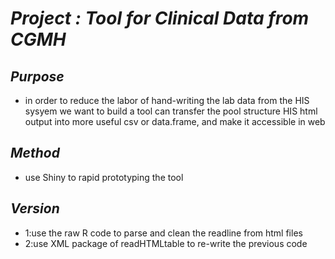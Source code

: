 # *Project : Tool for Clinical Data from CGMH*
## *Purpose*
 - in order to reduce the labor of hand-writing the lab data from the HIS sysyem
  we want to build a tool can transfer the pool structure HIS html output into
  more useful csv or data.frame, and make it accessible in web

## *Method*
 - use Shiny to rapid prototyping the tool

## *Version*
 - 1:use the raw R code to parse and clean the readline from html files
 - 2:use XML package of readHTMLtable to re-write the previous code
